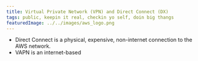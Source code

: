 ```yaml
---
title: Virtual Private Network (VPN) and Direct Connect (DX)
tags: public, keepin it real, checkin yo self, doin big thangs
featuredImage: ../../images/aws_logo.png
---
```


- Direct Connect is a physical, expensive, non-internet connection to the AWS network.
- VAPN is an internet-based
